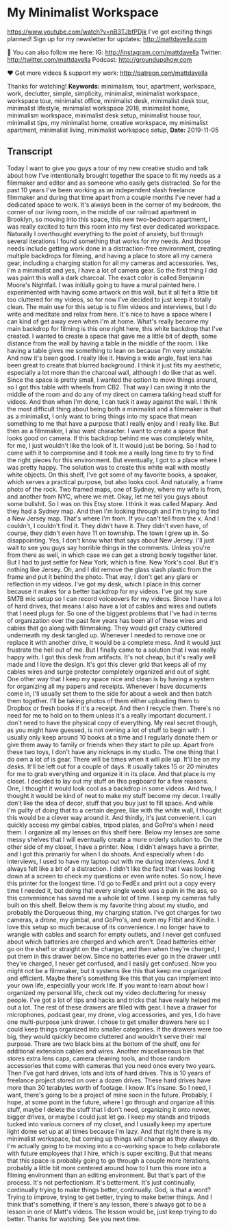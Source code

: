 # My Minimalist Workspace
https://www.youtube.com/watch?v=nB3TJbfPDjk
I've got exciting things planned! Sign up for my newsletter for updates:  http://mattdavella.com


💯 You can also follow me here:
IG:  http://instagram.com/mattdavella
Twitter:  http://twitter.com/mattdavella
Podcast:  http://groundupshow.com

❤️ Get more videos & support my work:
http://patreon.com/mattdavella

Thanks for watching!
**Keywords:** minimalism, tour, apartment, workspace, work, declutter, simple, simplicity, minimalist, minimalist workspace, workspace tour, minimalist office, minimalist desk, minimalist desk tour, minimalist lifestyle, minimalist workspace 2018, minimalist home, minimalism workspace, minimalist desk setup, minimalist house tour, minimalist tips, my minimalist home, creative workspace, my minimalist apartment, minimalist living, minimalist workspace setup, 
**Date:** 2019-11-05

## Transcript
 Today I want to give you guys a tour of my new creative studio and talk about how I've intentionally brought together the space to fit my needs as a filmmaker and editor and as someone who easily gets distracted. So for the past 10 years I've been working as an independent slash freelance filmmaker and during that time apart from a couple months I've never had a dedicated space to work. It's always been in the corner of my bedroom, the corner of our living room, in the middle of our railroad apartment in Brooklyn, so moving into this space, this new two-bedroom apartment, I was really excited to turn this room into my first ever dedicated workspace. Naturally I overthought everything to the point of anxiety, but through several iterations I found something that works for my needs. And those needs include getting work done in a distraction-free environment, creating multiple backdrops for filming, and having a place to store all my camera gear, including a charging station for all my cameras and accessories. Yes, I'm a minimalist and yes, I have a lot of camera gear. So the first thing I did was paint this wall a dark charcoal. The exact color is called Benjamin Moore's Nightfall. I was initially going to have a mural painted here. I experimented with having some artwork on this wall, but it all felt a little bit too cluttered for my videos, so for now I've decided to just keep it totally clean. The main use for this setup is to film videos and interviews, but I do write and meditate and relax from here. It's nice to have a space where I can kind of get away even when I'm at home. What's really become my main backdrop for filming is this one right here, this white backdrop that I've created. I wanted to create a space that gave me a little bit of depth, some distance from the wall by having a table in the middle of the room. I like having a table gives me something to lean on because I'm very unstable. And now it's been good. I really like it. Having a wide angle, fast lens has been great to create that blurred background. I think it just fits my aesthetic, especially a lot more than the charcoal wall, although I do like that as well. Since the space is pretty small, I wanted the option to move things around, so I got this table with wheels from CB2. That way I can swing it into the middle of the room and do any of my direct on camera talking head stuff for videos. And then when I'm done, I can tuck it away against the wall. I think the most difficult thing about being both a minimalist and a filmmaker is that as a minimalist, I only want to bring things into my space that mean something to me that have a purpose that I really enjoy and I really like. But then as a filmmaker, I also want character. I want to create a space that looks good on camera. If this backdrop behind me was completely white, for me, I just wouldn't like the look of it. It would just be boring. So I had to come with it to compromise and it took me a really long time to try to find the right pieces for this environment. But eventually, I got to a place where I was pretty happy. The solution was to create this white wall with mostly white objects. On this shelf, I've got some of my favorite books, a speaker, which serves a practical purpose, but also looks cool. And naturally, a frame photo of the rock. Two framed maps, one of Sydney, where my wife is from, and another from NYC, where we met. Okay, let me tell you guys about some bullshit. So I was on this Etsy store. I think it was called Mapary. And they had a Sydney map. And then I'm looking through and I'm trying to find a New Jersey map. That's where I'm from. If you can't tell from the x. And I couldn't, I couldn't find it. They didn't have it. They didn't even have, of course, they didn't even have 11 on township. The town I grew up in. So disappointing. Yes, I don't know what that says about New Jersey. I'll just wait to see you guys say horrible things in the comments. Unless you're from there as well, in which case we can get a strong bowly together later. But I had to just settle for New York, which is fine. New York's cool. But it's nothing like Jersey. Oh, and I did remove the glass slash plastic from the frame and put it behind the photo. That way, I don't get any glare or reflection in my videos. I've got my desk, which I place in this corner because it makes for a better backdrop for my videos. I've got my sure SM7B mic setup so I can record voiceovers for my videos. Since I have a lot of hard drives, that means I also have a lot of cables and wires and outlets that I need plugs for. So one of the biggest problems that I've had in terms of organization over the past few years has been all of these wires and cables that go along with filmmaking. They would get crazy cluttered underneath my desk tangled up. Whenever I needed to remove one or replace it with another drive, it would be a complete mess. And it would just frustrate the hell out of me. But I finally came to a solution that I was really happy with. I got this desk from artifacts. It's not cheap, but it's really well made and I love the design. It's got this clever grid that keeps all of my cables wires and surge protector completely organized and out of sight. One other way that I keep my space nice and clean is by having a system for organizing all my papers and receipts. Whenever I have documents come in, I'll usually set them to the side for about a week and then batch them together. I'll be taking photos of them either uploading them to Dropbox or fresh books if it's a receipt. And then I recycle them. There's no need for me to hold on to them unless it's a really important document. I don't need to have the physical copy of everything. My real secret though, as you might have guessed, is not owning a lot of stuff to begin with. I usually only keep around 10 books at a time and I regularly donate them or give them away to family or friends when they start to pile up. Apart from these two toys, I don't have any nicknaps in my studio. The one thing that I do own a lot of is gear. There will be times when it will pile up. It'll be on my desks. It'll be left out for a couple of days. It usually takes 15 or 20 minutes for me to grab everything and organize it in its place. And that place is my closet. I decided to lay out my stuff on this pegboard for a few reasons. One, I thought it would look cool as a backdrop in some videos. And two, I thought it would be kind of neat to make my stuff become my decor. I really don't like the idea of decor, stuff that you buy just to fill space. And while I'm guilty of doing that to a certain degree, like with the white wall, I thought this would be a clever way around it. And thirdly, it's just convenient. I can quickly access my gimbal cables, tripod plates, and GoPro's when I need them. I organize all my lenses on this shelf here. Below my lenses are some messy shelves that I will eventually create a more orderly solution to. On the other side of my closet, I have a printer. Now, I didn't always have a printer, and I got this primarily for when I do shoots. And especially when I do interviews, I used to have my laptop out with me during interviews. And it always felt like a bit of a distraction. I didn't like the fact that I was looking down at a screen to check my questions or even write notes. So now, I have this printer for the longest time. I'd go to FedEx and print out a copy every time I needed it, but doing that every single week was a pain in the ass, so this convenience has saved me a whole lot of time. I keep my cameras fully built on this shelf. Below them is my favorite thing about my studio, and probably the Dorqueous thing, my charging station. I've got charges for two cameras, a drone, my gimbal, and GoPro's, and even my Fitbit and Kindle. I love this setup so much because of its convenience. I no longer have to wrangle with cables and search for empty outlets, and I never get confused about which batteries are charged and which aren't. Dead batteries either go on the shelf or straight on the charger, and then when they're charged, I put them in this drawer below. Since no batteries ever go in the drawer until they're charged, I never get confused, and I easily get confused. Now you might not be a filmmaker, but it systems like this that keep me organized and efficient. Maybe there's something like this that you can implement into your own life, especially your work life. If you want to learn about how I organized my personal life, check out my video decluttering for messy people. I've got a lot of tips and hacks and tricks that have really helped me out a lot. The rest of these drawers are filled with gear. I have a drawer for microphones, podcast gear, my drone, vlog accessories, and yes, I do have one multi-purpose junk drawer. I chose to get smaller drawers here so I could keep things organized into smaller categories. If the drawers were too big, they would quickly become cluttered and wouldn't serve their real purpose. There are two black bins at the bottom of the shelf, one for additional extension cables and wires. Another miscellaneous bin that stores extra lens caps, camera cleaning tools, and those random accessories that come with cameras that you need once every two years. Then I've got hard drives, lots and lots of hard drives. This is 10 years of freelance project stored on over a dozen drives. These hard drives have more than 30 terabytes worth of footage. I know. It's insane. So I need, I want, there's going to be a project of mine soon in the future. Probably, I hope, at some point in the future, where I go through and organize all this stuff, maybe I delete the stuff that I don't need, organizing it onto newer, bigger drives, or maybe I could just let go. I keep my stands and tripods tucked into various corners of my closet, and I usually keep my aperture light dome set up at all times because I'm lazy. And that right there is my minimalist workspace, but coming up things will change as they always do. I'm actually going to be moving into a co-working space to help collaborate with future employees that I hire, which is super exciting. But that means that this space is probably going to go through a couple more iterations, probably a little bit more centered around how to I turn this more into a filming environment than an editing environment. But that's part of the process. It's not perfectionism. It's betterment. It's just continually, continually trying to make things better, continually. God, is that a word? Trying to improve, trying to get better, trying to make better things. And I think that's something, if there's any lesson, there's always got to be a lesson in one of Matt's videos. The lesson would be, just keep trying to do better. Thanks for watching. See you next time.
